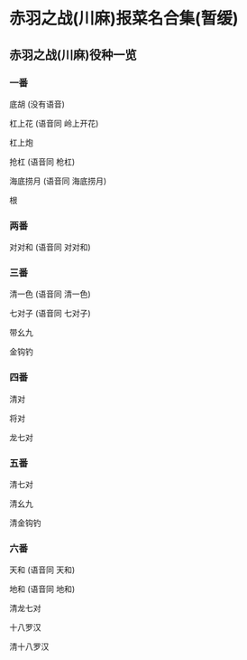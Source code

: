 # 赤羽之战(川麻)报菜名合集(暂缓)

## 赤羽之战(川麻)役种一览

### 一番

底胡 (没有语音)

杠上花 (语音同 岭上开花)

杠上炮

抢杠 (语音同 枪杠)

海底捞月 (语音同 海底捞月)

根

### 两番

对对和 (语音同 对对和)

### 三番

清一色 (语音同 清一色)

七对子 (语音同 七对子)

带幺九

金钩钓

### 四番

清对

将对

龙七对

### 五番

清七对

清幺九

清金钩钓

### 六番

天和 (语音同 天和)

地和 (语音同 地和)

清龙七对

十八罗汉

清十八罗汉
